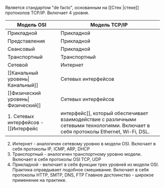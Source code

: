Является стандартом "de facto", основанным на [[Стек |стеке]] протоколов TCP/IP.
Включает 4 уровня.

| Модель OSI                         | Модель TCP/IP       |
| ---------------------------------- | ------------------- |
| Прикладной                         | Прикладной          |
| Представления                      | Прикладной          |
| Сеансовый                          | Прикладной          |
| Транспортный                       | Транспортный        |
| Сетевой                            | Интернет            |
| [[Канальный уровень\|Канальный]]   | Сетевых интерфейсов |
| [[Физический уровень\|Физический]] | Сетевых интерфейсов |
1. Сетевых интерфейсов - [[Интерфейс|интерфейс]], который обеспечивает взаимодействие с различными сетевыми технологиями. Включает в себя протоколы Ethernet, Wi-Fi, DSL.
2. Интернет - аналогичен сетевому уровню в модели OSI. Включает в себя протоколы IP, ICMP, ARP, DHCP
3. Транспортный - аналогичен транспортному уровню модели. Включает в себя протоколы OSI TCP, UDP
4. Прикладной - включает в себя функции трех уровней из модели OSI. Практика оправдывает подобное смешивание. Включает в себя протоколы HTTP, SMTP, DNS, FTP
Главное достоинство - широкое применение на практике.